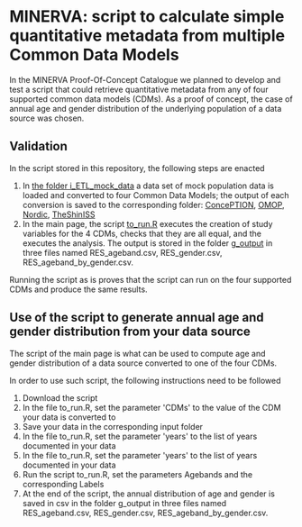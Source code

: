 # MINERVA: script to calculate simple quantitative metadata from multiple Common Data Models

In the MINERVA Proof-Of-Concept Catalogue we planned to develop and test a script that could retrieve quantitative metadata from any of four supported common data models (CDMs). As a proof of concept, the case of annual age and gender distribution of the underlying population of a data source was chosen.

## Validation

In the script stored in this repository, the following steps are enacted

1. In [the folder i_ETL_mock_data](https://github.com/ARS-toscana/MINERVA_samplescript/tree/main/i_ETL_mock_data) a data set of mock population data is loaded and converted to four Common Data Models; the output of each conversion is saved to the corresponding folder: [ConcePTION](https://github.com/ARS-toscana/MINERVA_samplescript/tree/main/i_input_ConcePTION), [OMOP](https://github.com/ARS-toscana/MINERVA_samplescript/tree/main/i_input_OMOP), [Nordic](https://github.com/ARS-toscana/MINERVA_samplescript/tree/main/i_input_Nordic), [TheShinISS](https://github.com/ARS-toscana/MINERVA_samplescript/tree/main/i_input_TheShinISS)
2. In the main page, the script [to_run.R](https://github.com/ARS-toscana/MINERVA_samplescript/blob/main/to_run.R) executes the creation of study variables for the 4 CDMs, checks that they are all equal, and the executes the analysis. The output is stored in the folder [g_output](https://github.com/ARS-toscana/MINERVA_samplescript/blob/main/g_output/) in three files named RES_ageband.csv, RES_gender.csv, RES_ageband_by_gender.csv.

Running the script as is proves that the script can run on the four supported CDMs and produce the same results.

## Use of the script to generate annual age and gender distribution from your data source

The script of the main page is what can be used to compute age and gender distribution of a data source converted to one of the four CDMs.

In order to use such script, the following instructions need to be followed

1) Download the script
2) In the file to_run.R, set the parameter 'CDMs' to the value of the CDM your data is converted to
4) Save your data in the corresponding input folder
5) In the file to_run.R, set the parameter 'years' to the list of years documented in your data
6) In the file to_run.R, set the parameter 'years' to the list of years documented in your data
7) Run the script to_run.R, set the parameters Agebands and the corresponding Labels
8) At the end of the script, the annual distribution of age and gender is saved in csv in the folder g_output in three files named RES_ageband.csv, RES_gender.csv, RES_ageband_by_gender.csv.
